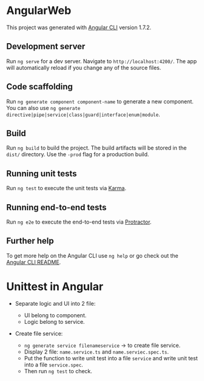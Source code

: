 # AngularWeb

This project was generated with [Angular CLI](https://github.com/angular/angular-cli) version 1.7.2.

## Development server

Run `ng serve` for a dev server. Navigate to `http://localhost:4200/`. The app will automatically reload if you change any of the source files.

## Code scaffolding

Run `ng generate component component-name` to generate a new component. You can also use `ng generate directive|pipe|service|class|guard|interface|enum|module`.

## Build

Run `ng build` to build the project. The build artifacts will be stored in the `dist/` directory. Use the `-prod` flag for a production build.

## Running unit tests

Run `ng test` to execute the unit tests via [Karma](https://karma-runner.github.io).

## Running end-to-end tests

Run `ng e2e` to execute the end-to-end tests via [Protractor](http://www.protractortest.org/).

## Further help

To get more help on the Angular CLI use `ng help` or go check out the [Angular CLI README](https://github.com/angular/angular-cli/blob/master/README.md).


# Unittest in Angular

- Separate logic and UI into 2 file:
  + UI belong to component.
  + Logic belong to service.
  
- Create file service:
  + `ng generate service filenameservice` -> to create file service.
  +  Display 2 file: `name.service.ts` and `name.serviec.spec.ts`.
  +  Put the function to write unit test into a file `service` and write unit test into a file `service.spec`.
  +  Then run `ng test` to check.